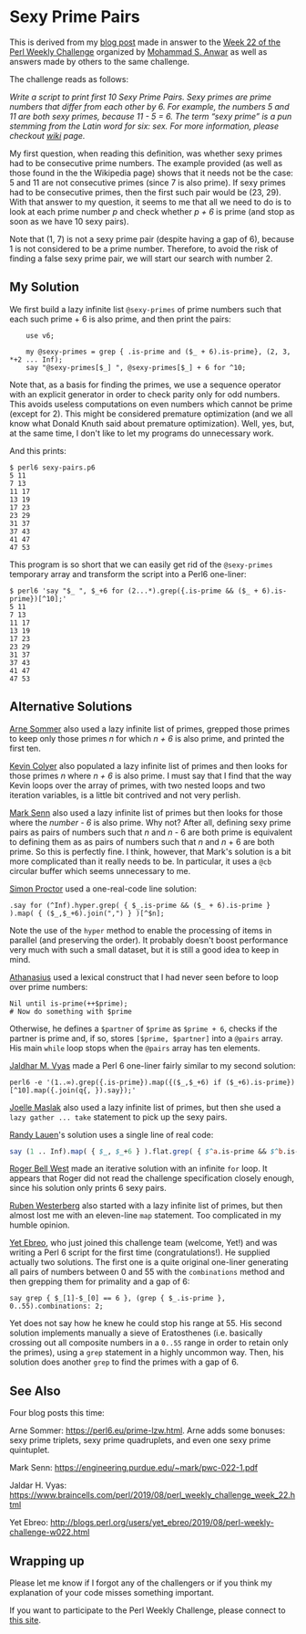 # Sexy Prime Pairs

This is derived from my [blog post](http://blogs.perl.org/users/laurent_r/2019/08/perl-weekly-challenge-22-sexy-prime-pairs-and-compression-algorithm.html) made in answer to the [Week 22 of the Perl Weekly Challenge](https://perlweeklychallenge.org/blog/perl-weekly-challenge-022/) organized by  <a href="http://blogs.perl.org/users/mohammad_s_anwar/">Mohammad S. Anwar</a> as well as answers made by others to the same challenge.

The challenge reads as follows:

*Write a script to print first 10 Sexy Prime Pairs. Sexy primes are prime numbers that differ from each other by 6. For example, the numbers 5 and 11 are both sexy primes, because 11 - 5 = 6. The term “sexy prime” is a pun stemming from the Latin word for six: sex. For more information, please checkout [wiki](https://en.wikipedia.org/wiki/Sexy_prime) page.*

My first question, when reading this definition, was whether sexy primes had to be consecutive prime numbers. The example provided (as well as those found in the the Wikipedia page) shows that it needs not be the case: 5 and 11 are not consecutive primes (since 7 is also prime). If sexy primes had to be consecutive primes, then the first such pair would be (23, 29). With that answer to my question, it seems to me that all we need to do is to look at each prime number *p* and check whether *p + 6* is prime (and stop as soon as we have 10 sexy pairs).

Note that (1, 7) is not a sexy prime pair (despite having a gap of 6), because 1 is not considered to be a prime number. Therefore, to avoid the risk of finding a false sexy prime pair, we will start our search with number 2.

## My Solution

We first build a lazy infinite list `@sexy-primes` of prime numbers such that each such prime + 6 is also prime, and then print the pairs:

``` Perl6
    use v6;

    my @sexy-primes = grep { .is-prime and ($_ + 6).is-prime}, (2, 3, *+2 ... Inf);
    say "@sexy-primes[$_] ", @sexy-primes[$_] + 6 for ^10;
```

Note that, as a basis for finding the primes, we use a sequence operator with an explicit generator in order to check parity only for odd numbers. This avoids useless computations on even numbers which cannot be prime (except for 2). This might be considered premature optimization (and we all know what Donald Knuth said about premature optimization). Well, yes, but, at the same time, I don't like to let my programs do unnecessary work.  

And this prints:

    $ perl6 sexy-pairs.p6
    5 11
    7 13
    11 17
    13 19
    17 23
    23 29
    31 37
    37 43
    41 47
    47 53

This program is so short that we can easily get rid of the `@sexy-primes` temporary array and transform the script into a Perl6 one-liner:

    $ perl6 'say "$_ ", $_+6 for (2...*).grep({.is-prime && ($_ + 6).is-prime})[^10];'
    5 11
    7 13
    11 17
    13 19
    17 23
    23 29
    31 37
    37 43
    41 47
    47 53

## Alternative Solutions

[Arne Sommer](https://github.com/manwar/perlweeklychallenge-club/blob/master/challenge-022/arne-sommer/perl6/ch-1.p6) also used a lazy infinite list of primes, grepped those primes to keep only those primes *n* for which *n + 6* is also prime, and printed the first ten.

[Kevin Colyer](https://github.com/manwar/perlweeklychallenge-club/blob/master/challenge-022/kevin-colyer/perl5/ch-1.pl) also populated a lazy infinite list of primes and then looks for those primes *n* where *n + 6* is also prime. I must say that I find that the way Kevin loops over the array of primes, with two nested loops and two iteration variables, is a little bit contrived and not very perlish.

[Mark Senn](https://github.com/manwar/perlweeklychallenge-club/blob/master/challenge-022/mark-senn/perl6/ch-1.p6) also used a lazy infinite list of primes but then looks for those where the *number - 6* is also prime. Why not? After all, defining sexy prime pairs as pairs of numbers such that *n* and *n* - 6 are both prime is equivalent to defining them as as pairs of numbers such that *n* and *n* + 6 are both prime. So this is perfectly fine. I think, however, that Mark's solution is a bit more complicated than it really needs to be. In particular, it uses a `@cb` circular buffer which seems unnecessary to me.

[Simon Proctor](https://github.com/manwar/perlweeklychallenge-club/blob/master/challenge-022/simon-proctor/perl6/ch-1.p6) used a one-real-code line solution:

```Perl6
.say for (^Inf).hyper.grep( { $_.is-prime && ($_ + 6).is-prime } ).map( { ($_,$_+6).join(",") } )[^$n];
```
Note the use of the `hyper` method to enable the processing of items in parallel (and preserving the order). It probably doesn't boost performance very much with such a small dataset, but it is still a good idea to keep in mind.

[Athanasius](https://github.com/manwar/perlweeklychallenge-club/blob/master/challenge-022/athanasius/perl6/ch-1.p6) used a lexical construct that I had never seen before to loop over prime numbers:
``` Perl6
Nil until is-prime(++$prime);    
# Now do something with $prime
```
Otherwise, he defines a `$partner` of `$prime` as `$prime + 6`, checks if the partner is prime and, if so, stores `[$prime, $partner]` into a `@pairs` array. His main `while` loop stops when the `@pairs` array has ten elements.

[Jaldhar M. Vyas](https://github.com/manwar/perlweeklychallenge-club/blob/master/challenge-022/jaldhar-h-vyas/perl6/ch-1.sh) made a Perl 6 one-liner fairly similar to my second solution:
``` Perl6
perl6 -e '(1..∞).grep({.is-prime}).map({($_,$_+6) if ($_+6).is-prime})[^10].map({.join(q{, }).say});'
```
[Joelle Maslak](https://github.com/manwar/perlweeklychallenge-club/blob/master/challenge-022/joelle-maslak/perl6/ch-1.p6) also used a lazy infinite list of primes, but then she used a `lazy gather ... take` statement to pick up the sexy pairs.

[Randy Lauen](https://github.com/manwar/perlweeklychallenge-club/blob/master/challenge-022/randy-lauen/perl6/ch-1.p6)'s solution uses a single line of real code:

``` Perl 6
say (1 .. Inf).map( { $_, $_+6 } ).flat.grep( { $^a.is-prime && $^b.is-prime } ).head(10).join("\n");
```
[Roger Bell West](https://github.com/manwar/perlweeklychallenge-club/blob/master/challenge-022/roger-bell-west/perl6/ch-1.p6) made an iterative solution with an infinite `for` loop. It appears that Roger did not read the challenge specification closely enough, since his solution only prints 6 sexy pairs.

[Ruben Westerberg](https://github.com/manwar/perlweeklychallenge-club/blob/master/challenge-022/ruben-westerberg/perl6/ch-1.p6) also started with a lazy infinite list of primes, but then almost lost me with an eleven-line `map` statement. Too complicated in my humble opinion.

[Yet Ebreo](https://github.com/manwar/perlweeklychallenge-club/blob/master/challenge-022/yet-ebreo/perl6/ch-1.p6), who just joined this challenge team (welcome, Yet!) and was writing a Perl 6 script for the first time (congratulations!). He supplied actually two solutions. The first one is a quite original one-liner generating all pairs of numbers between 0 and 55 with the `combinations` method and then grepping them for primality and a gap of 6:

``` Perl6
say grep { $_[1]-$_[0] == 6 }, (grep { $_.is-prime }, 0..55).combinations: 2;
```
Yet does not say how he knew he could stop his range at 55. His second solution implements manually a sieve of Eratosthenes (i.e. basically crossing out all composite numbers in a `0..55` range in order to retain only the primes), using a `grep` statement in a highly uncommon way. Then, his solution does another `grep` to find the primes with a gap of 6.

## See Also

Four blog posts this time:

Arne Sommer: https://perl6.eu/prime-lzw.html. Arne adds some bonuses: sexy prime triplets, sexy prime quadruplets, and even one sexy prime quintuplet.

Mark Senn: https://engineering.purdue.edu/~mark/pwc-022-1.pdf

Jaldar H. Vyas: https://www.braincells.com/perl/2019/08/perl_weekly_challenge_week_22.html

Yet Ebreo: http://blogs.perl.org/users/yet_ebreo/2019/08/perl-weekly-challenge-w022.html


## Wrapping up

Please let me know if I forgot any of the challengers or if you think my explanation of your code misses something important.

If you want to participate to the Perl Weekly Challenge, please connect to [this site](https://perlweeklychallenge.org/).


